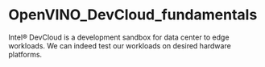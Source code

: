 # OpenVINO_DevCloud_fundamentals
Intel® DevCloud is a development sandbox for data center to edge workloads. We can indeed test our workloads on desired hardware platforms.
